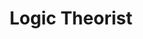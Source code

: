 ---
types: "word"

title: "Logic Theorist"

categories: ['']

tags: ['Logic', 'Theorist']

arabic: 'المنَظِّر المنطقي'

arexps: []

enwords: ['Logic Theorist']

enexps: []

arlexicons: 'ن'

enlexicons: 'L'

authors: ['Ruqayya Roshdy']

translators: ['']

citations: 'العربية والذكاء الاصطناعي'

sources: 'مركز الملك عبدالله بن عبدالعزيز الدولي لخدمة اللغة العربية'

word: "true"

slug: ""
---